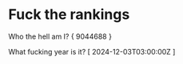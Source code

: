 # Fuck the rankings

Who the hell am I?
{ 9044688 }

What fucking year is it?
[ 2024-12-03T03:00:00Z ]
